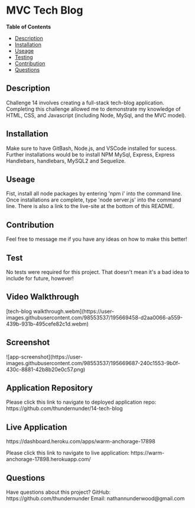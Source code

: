 <h1>MVC Tech Blog</h1> 

<strong>Table of Contents</strong>
* [Description](#description)
* [Installation](#installation)
* [Useage](#useage)
* [Testing](#test)
* [Contribution](#contribution)
* [Questions](#questions)

<h2>Description</h2>
<p>Challenge 14 involves creating a full-stack tech-blog application. Completing this challenge allowed me to demonstrate my knowledge of HTML, CSS, and Javascript (including Node, MySql, and the MVC model).</p> 

<h2>Installation</h2>
<p>Make sure to have GitBash, Node.js, and VSCode installed for sucess. Further installations would be to install NPM MySql, Express, Express Handlebars, handlebars, MySQL2 and Sequelize.</p>

<h2>Useage</h2>
<p>Fist, install all node packages by entering 'npm i' into the command line. Once installations are complete, type 'node server.js' into the command line. There is also a link to the live-site at the bottom of this README.</p>

<h2>Contribution</h2>
<p>Feel free to message me if you have any ideas on how to make this better!</p>

<h2>Test</h2>
<p>No tests were required for this project. That doesn't mean it's a bad idea to include for future, however!</p>

<h2>Video Walkthrough</h2>

<p>[tech-blog walkthrough.webm](https://user-images.githubusercontent.com/98553537/195669458-d2aa0066-a559-439b-931b-495cefe82c1d.webm)</p>

<h2>Screenshot</h2>

<p>![app-screenshot](https://user-images.githubusercontent.com/98553537/195669687-240c1553-9b0f-430c-8881-42b8b20e0c57.png)</p>

<h2>Application Repository</h2>
<p>Please click this link to navigate to deployed application repo: https://github.com/thundernunder/14-tech-blog</p>

<h2>Live Application</h2>
https://dashboard.heroku.com/apps/warm-anchorage-17898
<p>Please click this link to navigate to live application: https://warm-anchorage-17898.herokuapp.com/</p>

<h2>Questions</h2>
<p>Have questions about this project?
GitHub: https://github.com/thundernunder
Email: nathannunderwood@gmail.com</p>
